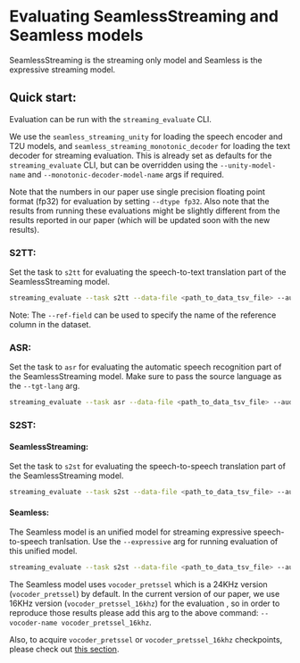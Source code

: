 # Evaluating SeamlessStreaming and Seamless models
SeamlessStreaming is the streaming only model and Seamless is the expressive streaming model.

## Quick start:

Evaluation can be run with the `streaming_evaluate` CLI.

We use the `seamless_streaming_unity` for loading the speech encoder and T2U models, and `seamless_streaming_monotonic_decoder` for loading the text decoder for streaming evaluation. This is already set as defaults for the `streaming_evaluate` CLI, but can be overridden using the `--unity-model-name` and  `--monotonic-decoder-model-name` args if required.

Note that the numbers in our paper use single precision floating point format (fp32) for evaluation by setting `--dtype fp32`. Also note that the results from running these evaluations might be slightly different from the results reported in our paper (which will be updated soon with the new results).

### S2TT:
Set the task to `s2tt` for evaluating the speech-to-text translation part of the SeamlessStreaming model.

```bash
streaming_evaluate --task s2tt --data-file <path_to_data_tsv_file> --audio-root-dir <path_to_audio_root_directory> --output <path_to_evaluation_output_directory> --tgt-lang <3_letter_lang_code>
```

Note: The `--ref-field` can be used to specify the name of the reference column in the dataset.

### ASR:
Set the task to `asr` for evaluating the automatic speech recognition part of the SeamlessStreaming model. Make sure to pass the source language as the `--tgt-lang` arg.

```bash
streaming_evaluate --task asr --data-file <path_to_data_tsv_file> --audio-root-dir <path_to_audio_root_directory> --output <path_to_evaluation_output_directory> --tgt-lang <3_letter_source_lang_code> 
```

### S2ST:

#### SeamlessStreaming:

Set the task to `s2st` for evaluating the speech-to-speech translation part of the SeamlessStreaming model. 

```bash
streaming_evaluate --task s2st --data-file <path_to_data_tsv_file> --audio-root-dir <path_to_audio_root_directory> --output <path_to_evaluation_output_directory> --tgt-lang <3_letter_lang_code>
```

#### Seamless:
The Seamless model is an unified model for streaming expressive speech-to-speech tranlsation. Use the `--expressive` arg for running evaluation of this unified model.

```bash
streaming_evaluate --task s2st --data-file <path_to_data_tsv_file> --audio-root-dir <path_to_audio_root_directory> --output <path_to_evaluation_output_directory> --tgt-lang <3_letter_lang_code> --expressive
```

The Seamless model uses `vocoder_pretssel` which is a 24KHz version (`vocoder_pretssel`) by default. In the current version of our paper, we use 16KHz version (`vocoder_pretssel_16khz`) for the evaluation , so in order to reproduce those results please add this arg to the above command: `--vocoder-name vocoder_pretssel_16khz`.

Also, to acquire `vocoder_pretssel` or `vocoder_pretssel_16khz` checkpoints, please check out [this section](../../README.md#seamlessexpressive-models).
